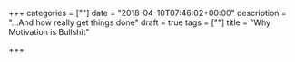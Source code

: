 +++
categories = [""]
date = "2018-04-10T07:46:02+00:00"
description = "...And how really get things done"
draft = true
tags = [""]
title = "Why Motivation is Bullshit"

+++
